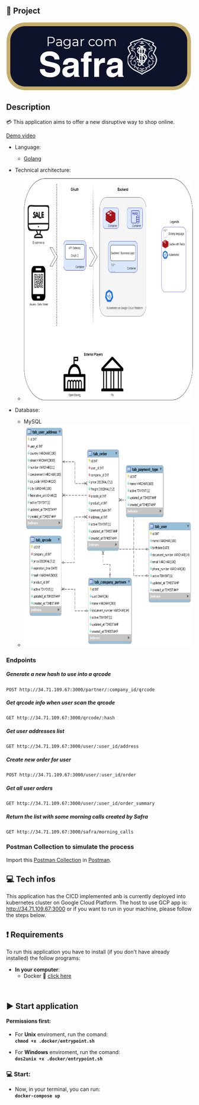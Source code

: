 ## 📝 Project
<img src=".github/PagarCSafra.png" >

## Description
💳 This application aims to offer a new disruptive way to shop online.
  
[Demo video]()  

* Language:
  - [Golang](https://golang.org/)  

* Technical architecture:
  - <img src=".github/DiagramaTecnico.png" width="700" height="600">

* Database:
  - MySQL
  - <img src=".github/database-diagram.png" width="700" height="600" >

### Endpoints

##### Generate a new hash to use into a qrcode
`POST http://34.71.109.67:3000/partner/:company_id/qrcode`

##### Get qrcode info when user scan the qrcode
`GET http://34.71.109.67:3000/qrcode/:hash`

##### Get user addresses list
`GET http://34.71.109.67:3000/user/:user_id/address`

##### Create new order for user
`POST http://34.71.109.67:3000/user/:user_id/order`

##### Get all user orders
`GET http://34.71.109.67:3000/user/:user_id/order_summary`

##### Return the list with some morning calls created by Safra
`GET http://34.71.109.67:3000/safra/morning_calls`


### Postman Collection to simulate the process

Import this [Postman Collection](https://github.com/safra-team-35/backend/docs/Safra-Technee.postman_collection.json) in [Postman](https://www.postman.com/).


## 💻 Tech infos
This application has the CICD implemented anb is currently deployed into kubernetes cluster on Google Cloud Platform.
The host to use GCP app is: http://34.71.109.67:3000 or if you want to run in your machine, please follow the steps below.

## ❗ Requirements
To run this application you have to install (if you don't have already installed) the follow programs:
* <b>In your computer</b>:
   * Docker 🐳 [click here](https://docs.docker.com/get-docker/)
<br>

## ▶️ Start application

#### Permissions first:  

* For <b>Unix</b> enviroment, run the comand:  
<b>```chmod +x .docker/entrypoint.sh```</b>  

* For <b>Windows</b> enviroment, run the comand:   
<b>```dos2unix +x .docker/entrypoint.sh```</b>  

### 💻 Start:
* Now, in your terminal, you can run:  <br>
<b>```docker-compose up```</b>

<br><br>
